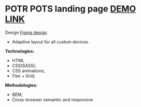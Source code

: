 # POTR POTS landing page [DEMO LINK](https://DarMatt.github.io/Potr_Pots/)

Design [Figma design](https://www.figma.com/file/B4inXKHcMH3ChrTnXEJKS1/POTR-POTS-(Copy)?node-id=0%3A1)

- Adaptive layout for all custom devices.

**Technologies:**
- HTML
- CSS(SASS);
- CSS animations;
- Flex + Grid;

**Methodologies:**
- BEM;
- Cross-browser semantic and responsive

